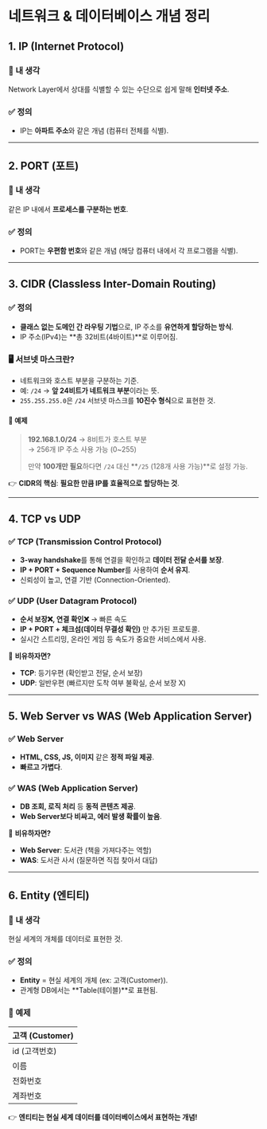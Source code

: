 # 네트워크 & 데이터베이스 개념 정리

## 1. IP (Internet Protocol)

### 🧐 내 생각
Network Layer에서 상대를 식별할 수 있는 수단으로 쉽게 말해 **인터넷 주소**.

### ✅ 정의
- IP는 **아파트 주소**와 같은 개념 (컴퓨터 전체를 식별).

---

## 2. PORT (포트)

### 🧐 내 생각
같은 IP 내에서 **프로세스를 구분하는 번호**.

### ✅ 정의
- PORT는 **우편함 번호**와 같은 개념 (해당 컴퓨터 내에서 각 프로그램을 식별).

---

## 3. CIDR (Classless Inter-Domain Routing)

### ✅ 정의
- **클래스 없는 도메인 간 라우팅 기법**으로, IP 주소를 **유연하게 할당하는 방식**.
- IP 주소(IPv4)는 **총 32비트(4바이트)**로 이루어짐.

### 🖥️ **서브넷 마스크란?**
- 네트워크와 호스트 부분을 구분하는 기준.
- 예: `/24` → **앞 24비트가 네트워크 부분**이라는 뜻.
- `255.255.255.0`은 `/24` 서브넷 마스크를 **10진수 형식**으로 표현한 것.

#### 📌 **예제**
> **192.168.1.0/24** → 8비트가 호스트 부분  
>  → 256개 IP 주소 사용 가능 (0~255)
>
> 만약 **100개만 필요**하다면 `/24` 대신 **`/25` (128개 사용 가능)**로 설정 가능.

👉 **CIDR의 핵심**: **필요한 만큼 IP를 효율적으로 할당하는 것**.

---

## 4. TCP vs UDP

### ✅ TCP (Transmission Control Protocol)
- **3-way handshake**를 통해 연결을 확인하고 **데이터 전달 순서를 보장**.
- **IP + PORT + Sequence Number**를 사용하여 **순서 유지**.
- 신뢰성이 높고, 연결 기반 (Connection-Oriented).

### ✅ UDP (User Datagram Protocol)
- **순서 보장❌, 연결 확인❌** → 빠른 속도
- **IP + PORT + 체크섬(데이터 무결성 확인)** 만 추가된 프로토콜.
- 실시간 스트리밍, 온라인 게임 등 속도가 중요한 서비스에서 사용.

📌 **비유하자면?**
- **TCP**: 등기우편 (확인받고 전달, 순서 보장)
- **UDP**: 일반우편 (빠르지만 도착 여부 불확실, 순서 보장 X)

---

## 5. Web Server vs WAS (Web Application Server)

### ✅ Web Server
- **HTML, CSS, JS, 이미지** 같은 **정적 파일 제공**.
- **빠르고 가볍다**.

### ✅ WAS (Web Application Server)
- **DB 조회, 로직 처리** 등 **동적 콘텐츠 제공**.
- **Web Server보다 비싸고, 에러 발생 확률이 높음**.

📌 **비유하자면?**
- **Web Server**: 도서관 (책을 가져다주는 역할)
- **WAS**: 도서관 사서 (질문하면 직접 찾아서 대답)

---

## 6. Entity (엔티티)

### 🧐 내 생각
현실 세계의 개체를 데이터로 표현한 것.

### ✅ 정의
- **Entity** = 현실 세계의 개체 (ex: 고객(Customer)).
- 관계형 DB에서는 **Table(테이블)**로 표현됨.

### 📌 예제
| 고객 (Customer) |
|----------------|
| id (고객번호) |
| 이름 |
| 전화번호 |
| 계좌번호 |

👉 **엔티티는 현실 세계 데이터를 데이터베이스에서 표현하는 개념!**
